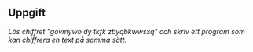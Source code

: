## Uppgift  
*Lös chiffret "govmywo dy tkfk zbyqbkwwsxq" och skriv ett program som kan chiffrera en text på samma sätt.*  